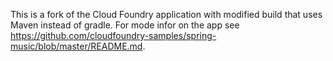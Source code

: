 This is a fork of the Cloud Foundry application with modified build that uses Maven instead of gradle. For mode infor on the app see https://github.com/cloudfoundry-samples/spring-music/blob/master/README.md.


